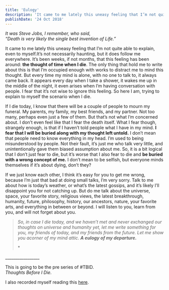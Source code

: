 ```yaml
---
title: 'Eulogy'
description: 'It came to me lately this uneasy feeling that I’m not quite able to explain, even to myself.It’s not necessarily haunting, but it does follow me everywhere. It’s been weeks, if not months, that this feeling has been around: the thought of time when I die. '
publishDate: '24 Oct 2018'
---
```


_It was Steve Jobs, I remember, who said,  
“Death is very likely the single best invention of Life.”_

It came to me lately this uneasy feeling that I’m not quite able to explain, even to myself.It’s not necessarily haunting, but it does follow me everywhere. It’s been weeks, if not months, that this feeling has been around: **the thought of time when I die**. The only thing that hold me to write about this is that I’m occupied enough with works to distract me to mind this thought. But every time my mind is alone, with no one to talk to, it always came back. It appears every day when I take a shower, it wakes me up in the middle of the night, it even arises when I’m having conversation with people. I fear that it’s not wise to ignore this feeling. So here I am, trying to explain to myself the scenario when I die.

If I die today, I know that there will be a couple of people to mourn my funeral. My parents, my family, my best friends, and my partner. Not too many, perhaps even just a few of them. But that’s not what I’m concerned about. I don’t even feel like that I fear the death itself. What I fear though, strangely enough, is that if I haven’t told people what I have in my mind. **I fear that I will be buried along with my thought left untold.** I don’t mean that people need to know everything in my head. I’m used to being misunderstood by people. Not their fault, it’s just me who talk very little, and unintentionally gave them biased assumption about me. So, it is a bit logical that I don’t just fear to die, but it’s worse that I also fear to die and **be buried with a wrong concept of me.** I don’t mean to be selfish, but everyone minds themselves if it’s about dying, don’t they?

If we just know each other, I think it’s easy for you to get me wrong, because I’m just that bad at doing small talks, I’m very sorry. Talk to me about how is today’s weather, or what’s the latest gossips, and it’s likely I’ll disappoint you for not catching up. But do me talk about the universe, space, your favorite story, religious views, the latest breakthrough, humanity, future, philosophy, history, our ancestors, nature, your favorite arts, and everything in between or beyond. I will listen to you, learn from you, and will not forget about you.

> _So, in case I die today, and we haven’t met and never exchanged our thoughts on universe and humanity yet, let me write something for you, my friends of today, and my friends from the future. Let me show you acorner of my mind attic. **A eulogy of my departure.**_
> 
> \*

\_\_\_\_\_\_\_\_\_\_\_\_\_\_\_\_\_

This is going to be the pre series of #TBID.  
_Thoughts Before I Die._

I also recorded myself reading this [here](https://www.instagram.com/tv/BpGoRZYHpyV/).